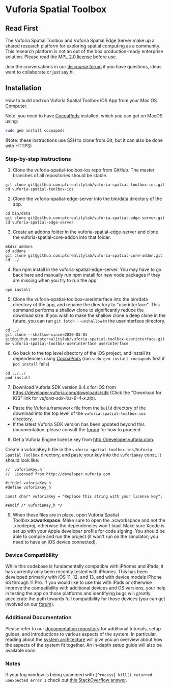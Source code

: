 # Vuforia Spatial Toolbox

## Read First
The Vuforia Spatial Toolbox and Vuforia Spatial Edge Server make up a shared research platform
for exploring spatial computing as a community. This research platform is not an out of the box
production-ready enterprise solution. Please read the [MPL 2.0 license](LICENSE) before use.

Join the conversations in our [discourse forum](https://forum.spatialtoolbox.vuforia.com) if you
have questions, ideas want to collaborate or just say hi.

## Installation
How to build and run Vuforia Spatial Toolbox iOS App from your Mac OS Computer.

Note: you need to have [CocoaPods](https://guides.cocoapods.org/using/getting-started.html)
installed, which you can get on MacOS using:

```bash
sudo gem install cocoapods
```

(Note: these instructions use SSH to clone from Git, but it can also be done with HTTPS)


### Step-by-step Instructions

1. Clone the vuforia-spatial-toolbox-ios repo from GitHub. The master branches of all
   repositories should be stable.

```
git clone git@github.com:ptcrealitylab/vuforia-spatial-toolbox-ios.git
cd vuforia-spatial-toolbox-ios
```

2. Clone the vuforia-spatial-edge-server into the bin/data directory of the app.

```
cd bin/data
git clone git@github.com:ptcrealitylab/vuforia-spatial-edge-server.git
cd vuforia-spatial-edge-server
```

3. Create an addons folder in the vuforia-spatial-edge-server and clone the
   vuforia-spatial-core-addon into that folder.

```
mkdir addons
cd addons
git clone git@github.com:ptcrealitylab/vuforia-spatial-core-addon.git
cd ../
```

4. Run npm install in the vuforia-spatial-edge-server. You may have to go back here and manually
   run npm install for new node packages if they are missing when you try to run the app.

```
npm install
```

5. Clone the vuforia-spatial-toolbox-userinterface into the bin/data directory of the app, and
   rename the directory to "userinterface". This command performs a shallow clone to significantly
   reduce the download size. If you wish to make the shallow clone a deep clone in the future, you
   can run `git fetch --unshallow` in the userinterface directory.

```
cd ../
git clone --shallow-since=2020-03-01 git@github.com:ptcrealitylab/vuforia-spatial-toolbox-userinterface.git
mv vuforia-spatial-toolbox-userinterface userinterface
```


6. Go back to the top level directory of the iOS project, and install its dependencies using
   [CocoaPods](https://guides.cocoapods.org/using/getting-started.html) (run
   `sudo gem install cocoapods` first if `pod install` fails)

```
cd ../../
pod install
```

7. Download Vuforia SDK version 9.4.x for iOS from https://developer.vuforia.com/downloads/sdk
   (Click the "Download for iOS" link for *vuforia-sdk-ios-9-4-x.zip*).

- Paste the Vuforia.framework file from the `build` directory of the download into the top level
  of the `vuforia-spatial-toolbox-ios` directory.
- If the latest Vuforia SDK version has been updated beyond this documentation, please consult the
  [forum](https://forum.spatialtoolbox.vuforia.com) for how to proceed.

8. Get a Vuforia Engine license key from http://developer.vuforia.com.

Create a vuforiaKey.h file in the `vuforia-spatial-toolbox-ios/Vuforia Spatial Toolbox` directory,
and paste your key into the `vuforiaKey` const. It should look like:

```
//  vuforiaKey.h
//  Licensed from http://developer.vuforia.com

#ifndef vuforiaKey_h
#define vuforiaKey_h

const char* vuforiaKey = "Replace this string with your license key";

#endif /* vuforiaKey_h */
```

9. When these files are in place, open Vuforia Spatial Toolbox.**xcworkspace**. Make sure to
   open the .xcworkspace and not the .xcodeproj, otherwise the dependencies won't load. Make sure
   Xcode is set up with your Apple developer profile for code signing. You should be able to
   compile and run the project (it won't run on the simulator; you need to have an iOS device
   connected).

### Device Compatibility

While this codebase is fundamentally compatible with iPhones and iPads, it has currently only
been recently tested with iPhones. This has been developed primarily with iOS 11, 12, and 13,
and with device models iPhone 6S through 11 Pro. If you would like to use this with iPads or
otherwise improve the compatibility with additional devices and OS versions, your help in testing
the app on those platforms and identifying bugs will greatly accelerate the path towards full
compatibility for those devices (you can get involved on our
[forum](https://forum.spatialtoolbox.vuforia.com)).

### Additional Documentation

Please refer to our [documentation repository](https://github.com/ptcrealitylab/vuforia-spatial-toolbox-documentation)
for additional tutorials, setup guides, and introductions to various aspects of the system. In
particular, reading about the [system architecture](https://github.com/ptcrealitylab/vuforia-spatial-toolbox-documentation/blob/master/understandSystem/systemArchitecture.md)
will give you an overview about how the aspects of the system fit together. An in-depth setup guide
will also be available soon.

### Notes

If your log window is being spammed with `[Process] kill() returned unexpected
error 1` check out [this StackOverflow answer](https://stackoverflow.com/a/58774271).
